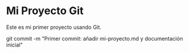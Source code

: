    # Mi Proyecto Git
   
   Este es mi primer proyecto usando Git.

git commit -m "Primer commit: añadir mi-proyecto.md y documentación inicial"